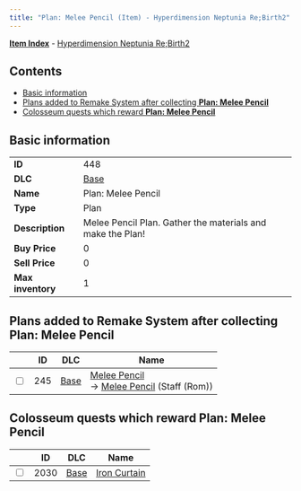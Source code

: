 ```yaml
---
title: "Plan: Melee Pencil (Item) - Hyperdimension Neptunia Re;Birth2"
---
```


[**Item Index**](/neptunia/rb2/item/index.html) - [Hyperdimension Neptunia Re;Birth2](/neptunia/rb2)

## Contents

- [Basic information](#basic-information)
- [Plans added to Remake System after collecting **Plan: Melee Pencil**](#plans-added-to-remake-system-after-collecting-plan-melee-pencil)
- [Colosseum quests which reward **Plan: Melee Pencil**](#colosseum-quests-which-reward-plan-melee-pencil)

## Basic information

|   |   |
| -- | -- |
| **ID** | 448 |
| **DLC** | [Base](/neptunia/rb2/dlc/0-base.html) |
| **Name** | Plan: Melee Pencil |
| **Type** | Plan |
| **Description** | Melee Pencil Plan. Gather the materials and make the Plan! |
| **Buy Price** | 0 |
| **Sell Price** | 0 |
| **Max inventory** | 1 |

## Plans added to Remake System after collecting **Plan: Melee Pencil**

|    | ID | DLC | Name |
| -- | -- | --- | ---- |
| <input type="checkbox" id="rb2-remake-0-245" class="trackbox" /> | 245 | [Base](/neptunia/rb2/dlc/0-base.html) | [Melee Pencil](/neptunia/rb2/remake/0-245-melee-pencil.html)<br />→ [Melee Pencil](/neptunia/rb2/item/0-1155-melee-pencil.html) (Staff (Rom)) |

## Colosseum quests which reward **Plan: Melee Pencil**

|    | ID | DLC | Name |
| -- | -- | --- | ---- |
| <input type="checkbox" id="rb2-colosseum-0-2030" class="trackbox" /> | 2030 | [Base](/neptunia/rb2/dlc/0-base.html) | [Iron Curtain](/neptunia/rb2/colosseum/0-2030-iron-curtain.html) |